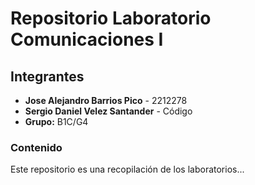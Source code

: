 # Repositorio Laboratorio Comunicaciones I
## Integrantes
- **Jose Alejandro Barrios Pico** - 2212278
- **Sergio Daniel Velez Santander** - Código
- **Grupo:** B1C/G4
### Contenido
Este repositorio es una recopilación de los laboratorios...
